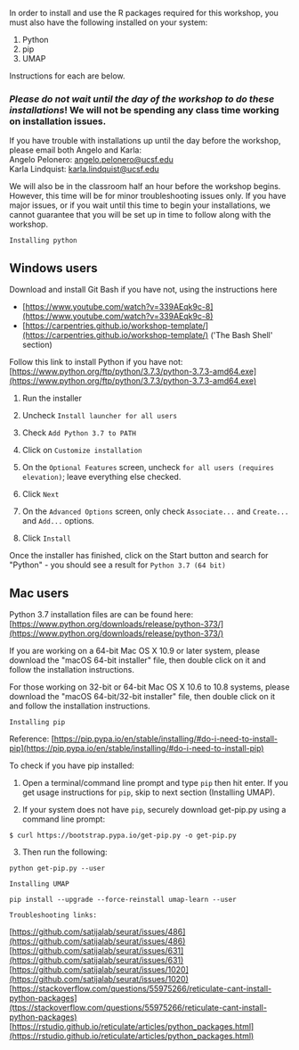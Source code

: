In order to install and use the R packages required for this workshop, you must also have the following installed on your system:

1. Python
2. pip
3. UMAP

Instructions for each are below.  
### *Please do not wait until the day of the workshop to do these installations*! We will not be spending any class time working on installation issues.  

If you have trouble with installations up until the day before the workshop, please email both Angelo and Karla:  
Angelo Pelonero: angelo.pelonero@ucsf.edu  
Karla Lindquist: karla.lindquist@ucsf.edu  

We will also be in the classroom half an hour before the workshop begins. However, this time will be for minor troubleshooting issues only. If you have major issues, or if you wait until this time to begin your installations, we cannot guarantee that you will be set up in time to follow along with the workshop.      

	Installing python

## Windows users

Download and install Git Bash if you have not, using the instructions here

- [https://www.youtube.com/watch?v=339AEqk9c-8](https://www.youtube.com/watch?v=339AEqk9c-8)
- [https://carpentries.github.io/workshop-template/](https://carpentries.github.io/workshop-template/) ('The Bash Shell' section)

Follow this link to install Python if you have not: [https://www.python.org/ftp/python/3.7.3/python-3.7.3-amd64.exe](https://www.python.org/ftp/python/3.7.3/python-3.7.3-amd64.exe)

1. Run the installer 

2. Uncheck `Install launcher for all users` 

3. Check `Add Python 3.7 to PATH` 

4. Click on `Customize installation`

5. On the `Optional Features` screen, uncheck `for all users (requires elevation)`; leave everything else checked.

6. Click `Next`

7. On the `Advanced Options` screen, only check `Associate...` and `Create...` and `Add...` options.

8. Click `Install`

Once the installer has finished, click on the Start button and search for "Python" - you should see a result for `Python 3.7 (64 bit)`

## Mac users

Python 3.7 installation files are can be found here: [https://www.python.org/downloads/release/python-373/](https://www.python.org/downloads/release/python-373/)

If you are working on a 64-bit Mac OS X 10.9 or later system, please download the "macOS 64-bit installer" file, then double click on it and follow the installation instructions.

For those working on 32-bit or 64-bit Mac OS X 10.6 to 10.8 systems, please download the "macOS 64-bit/32-bit installer" file, then double click on it and follow the installation instructions.


	Installing pip

Reference: [https://pip.pypa.io/en/stable/installing/#do-i-need-to-install-pip](https://pip.pypa.io/en/stable/installing/#do-i-need-to-install-pip)

To check if you have pip installed:

1. Open a terminal/command line prompt and type `pip` then hit enter. If you get usage instructions for `pip`, skip to next section (Installing UMAP).


2. If your system does not have `pip`, securely download get-pip.py using a command line prompt:

`$ curl https://bootstrap.pypa.io/get-pip.py -o get-pip.py`

3. Then run the following:

`python get-pip.py --user`


	Installing UMAP 

`pip install --upgrade --force-reinstall umap-learn --user`


	Troubleshooting links:

[https://github.com/satijalab/seurat/issues/486](https://github.com/satijalab/seurat/issues/486)
[https://github.com/satijalab/seurat/issues/631](https://github.com/satijalab/seurat/issues/631)
[https://github.com/satijalab/seurat/issues/1020](https://github.com/satijalab/seurat/issues/1020)
[https://stackoverflow.com/questions/55975266/reticulate-cant-install-python-packages](ttps://stackoverflow.com/questions/55975266/reticulate-cant-install-python-packages)
[https://rstudio.github.io/reticulate/articles/python_packages.html](https://rstudio.github.io/reticulate/articles/python_packages.html)

